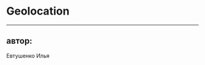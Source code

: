 <!-- .slide:    data-background-color="#fff" -->
<!-- .slide:    data-background-image="css/theme/img/background_title.svg" -->
<!-- .slide:    data-background-position="right bottom" -->
<!-- .slide:    data-background-size="16.2em 15.5em" -->
<!-- .slide:    class="center noveo-title" -->
<!-- .slide:    data-transition="convex" -->

# Geolocation

<hr class="title-separator"/>

## автор:

Евтушенко Илья